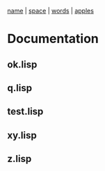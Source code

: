 

[name](name) | [space](space) | [words](words) | [apples](apples)

# Documentation




## ok.lisp



## q.lisp



## test.lisp



## xy.lisp



## z.lisp

